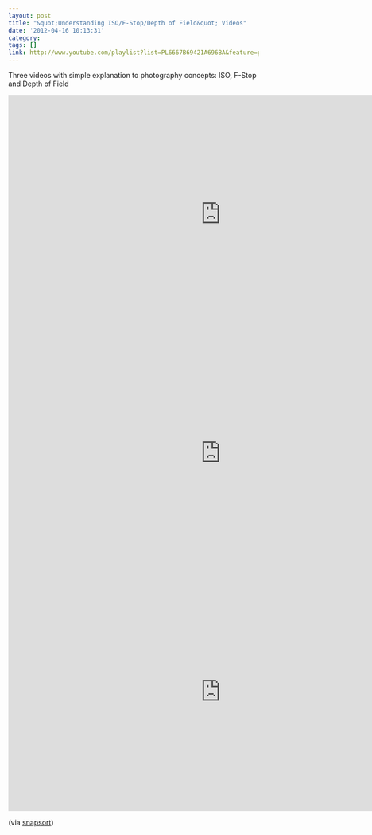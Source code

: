 ```yaml
---
layout: post
title: "&quot;Understanding ISO/F-Stop/Depth of Field&quot; Videos"
date: '2012-04-16 10:13:31'
category: 
tags: []
link: http://www.youtube.com/playlist?list=PL6667B69421A696BA&feature=plcp
---
```


Three videos with simple explanation to photography concepts: ISO, F-Stop and Depth of Field

<iframe width="853" height="480" src="http://www.youtube.com/embed/WEApLA-YNko" frameborder="0" allowfullscreen></iframe>

<iframe width="853" height="480" src="http://www.youtube.com/embed/KmNIouLByJQ" frameborder="0" allowfullscreen></iframe>

<iframe width="853" height="480" src="http://www.youtube.com/embed/34jkJoN8qOI" frameborder="0" allowfullscreen></iframe>

(via [snapsort][snapsort])

[snapsort]: http://blog.snapsort.com/
